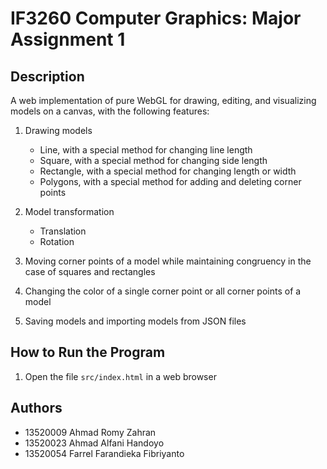 # IF3260 Computer Graphics: Major Assignment 1

## Description
A web implementation of pure WebGL for drawing, editing, and visualizing models on a canvas, with the following features:
1. Drawing models
    - Line, with a special method for changing line length
    - Square, with a special method for changing side length
    - Rectangle, with a special method for changing length or width
    - Polygons, with a special method for adding and deleting corner points

2. Model transformation
    - Translation
    - Rotation

3. Moving corner points of a model while maintaining congruency in the case of squares and rectangles
4. Changing the color of a single corner point or all corner points of a model
5. Saving models and importing models from JSON files

## How to Run the Program
1. Open the file `src/index.html` in a web browser

## Authors
- 13520009 Ahmad Romy Zahran
- 13520023 Ahmad Alfani Handoyo
- 13520054 Farrel Farandieka Fibriyanto
